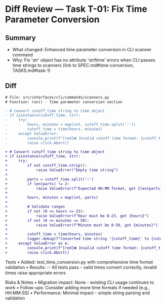 # Diff Review — Task T-01: Fix Time Parameter Conversion

## Summary
- What changed: Enhanced time parameter conversion in CLI scanner command
- Why: Fix 'str' object has no attribute 'strftime' errors when CLI passes time strings to scanners (link to SPEC.md#time-conversion, TASKS.md#task-1)

## Diff
```diff
# File: src/interfaces/cli/commands/scanners.py
# Function: run() - Time parameter conversion section

- # Convert cutoff_time string to time object
- if isinstance(cutoff_time, str):
-     try:
-         hours, minutes = map(int, cutoff_time.split(':'))
-         cutoff_time = time(hours, minutes)
-     except ValueError:
-         console.print(f"[red]❌ Invalid cutoff time format: {cutoff_time}. Expected HH:MM[/red]")
-         raise click.Abort()

+ # Convert cutoff_time string to time object
+ if isinstance(cutoff_time, str):
+     try:
+         if not cutoff_time.strip():
+             raise ValueError("Empty time string")
+
+         parts = cutoff_time.split(':')
+         if len(parts) != 2:
+             raise ValueError(f"Expected HH:MM format, got {len(parts)} parts")
+
+         hours, minutes = map(int, parts)
+
+         # Validate ranges
+         if not (0 <= hours <= 23):
+             raise ValueError(f"Hour must be 0-23, got {hours}")
+         if not (0 <= minutes <= 59):
+             raise ValueError(f"Minute must be 0-59, got {minutes}")
+
+         cutoff_time = time(hours, minutes)
+         logger.debug(f"Converted time string '{cutoff_time}' to {cutoff_time}")
+     except ValueError as e:
+         console.print(f"[red]❌ Invalid cutoff time format: {cutoff_time}. Expected HH:MM format. Error: {e}[/red]")
+         raise click.Abort()
```

Tests
	•	Added: test_time_conversion.py with comprehensive time format validation
	•	Results: ✅ All tests pass - valid times convert correctly, invalid times raise appropriate errors

Risks & Notes
	•	Migration impact: None - existing CLI usage continues to work
	•	Follow-ups: Consider adding more time formats if needed (e.g., HH:MM:SS)
	•	Performance: Minimal impact - simple string parsing and validation
